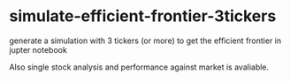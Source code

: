 # simulate-efficient-frontier-3tickers
generate a simulation with 3 tickers (or more) to get the efficient frontier in jupter notebook

Also single stock analysis and performance against market is avaliable.
